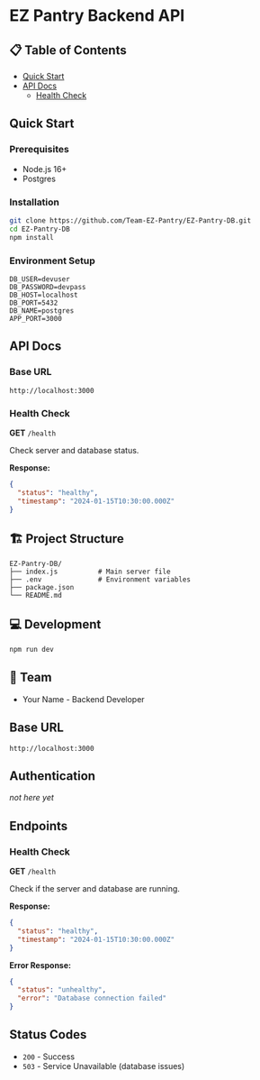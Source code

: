 # EZ Pantry Backend API

## 📋 Table of Contents
- [Quick Start](#-quick-start)
- [API Docs](#-api-documentation)
  - [Health Check](#health-check)


## Quick Start

### Prerequisites
- Node.js 16+
- Postgres

### Installation
```bash
git clone https://github.com/Team-EZ-Pantry/EZ-Pantry-DB.git
cd EZ-Pantry-DB
npm install
```

### Environment Setup
```env
DB_USER=devuser
DB_PASSWORD=devpass
DB_HOST=localhost
DB_PORT=5432
DB_NAME=postgres
APP_PORT=3000
```

## API Docs

### Base URL
```
http://localhost:3000
```

### Health Check
**GET** `/health`

Check server and database status.

**Response:**
```json
{
  "status": "healthy",
  "timestamp": "2024-01-15T10:30:00.000Z"
}
```

## 🏗️ Project Structure
```
EZ-Pantry-DB/
├── index.js          # Main server file
├── .env              # Environment variables
├── package.json
└── README.md
```

## 💻 Development
```bash
npm run dev
```

## 👥 Team
- Your Name - Backend Developer

## Base URL
```
http://localhost:3000
```

## Authentication
*not here yet*

## Endpoints

### Health Check
**GET** `/health`

Check if the server and database are running.

**Response:**
```json
{
  "status": "healthy",
  "timestamp": "2024-01-15T10:30:00.000Z"
}
```

**Error Response:**
```json
{
  "status": "unhealthy", 
  "error": "Database connection failed"
}
```

## Status Codes
- `200` - Success
- `503` - Service Unavailable (database issues)
